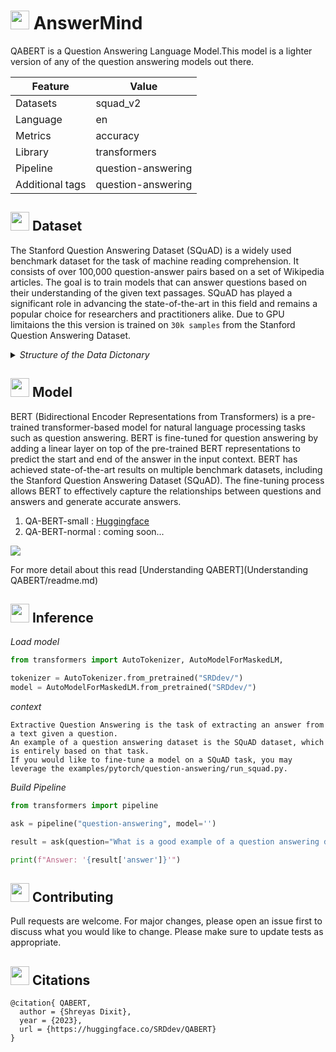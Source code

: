 # <img src="https://static.thenounproject.com/png/2397931-200.png" style="height:30px;"> AnswerMind

QABERT is a Question Answering Language Model.This model is a lighter version of any of the question answering models out there.

| Feature          | Value                 |
| ---------------- | --------------------- |
| Datasets         | squad_v2             |
| Language         | en                    |
| Metrics          | accuracy              |
| Library          | transformers         |
| Pipeline         | question-answering    |
| Additional tags  | question-answering    |


## <img src="https://static.thenounproject.com/png/1759538-200.png" style="height:30px;"> Dataset
The Stanford Question Answering Dataset (SQuAD) is a widely used benchmark dataset for the task of machine reading comprehension. It consists of over 100,000 question-answer pairs based on a set of Wikipedia articles. The goal is to train models that can answer questions based on their understanding of the given text passages. SQuAD has played a significant role in advancing the state-of-the-art in this field and remains a popular choice for researchers and practitioners alike.
Due to GPU limitaions the this version is trained on `30k samples` from the Stanford Question Answering Dataset.

<details>
 <summary><i>Structure of the Data Dictonary</i></summary>
<!--All you need is a blank line-->

      {
      "data":[
          {
              "title":"Article Title",
              "paragraphs":[
                  {
                      "context":"The context text of the paragraph",
                      "qas":[
                          {
                              "question":"The question asked about the context",
                              "id":"A unique identifier for the question",
                              "answers":[
                                  {
                                      "text":"The answer to the question",
                                      "answer_start":"The starting index of the answer in the context"
                                  }
                              ]
                          }
                      ]
                  }
              ]
          }
      ],
      "version":"The version of the SQuAD dataset"
      }
</details>

## <img src="https://static.thenounproject.com/png/2921734-200.png" style="height:30px;"> Model

BERT (Bidirectional Encoder Representations from Transformers) is a pre-trained transformer-based model for natural language processing tasks such as question answering. BERT is fine-tuned for question answering by adding a linear layer on top of the pre-trained BERT representations to predict the start and end of the answer in the input context. BERT has achieved state-of-the-art results on multiple benchmark datasets, including the Stanford Question Answering Dataset (SQuAD). The fine-tuning process allows BERT to effectively capture the relationships between questions and answers and generate accurate answers.

1. QA-BERT-small : [Huggingface](https://huggingface.co/SRDdev/QABERT-small)
2. QA-BERT-normal : coming soon...

<img src="https://imgs.search.brave.com/F8m-nwp6EIG5vq--OmJLrCDpIkuX6tEQ_kyFKQjlUTs/rs:fit:1200:1200:1/g:ce/aHR0cHM6Ly9ibG9n/LmdyaWRkeW5hbWlj/cy5jb20vY29udGVu/dC9pbWFnZXMvMjAy/MC8xMC9TbGljZS0x/OC5wbmc">

For more detail about this read [Understanding QABERT](Understanding QABERT/readme.md)


## <img src="https://static.thenounproject.com/png/1703027-200.png" style="height:30px;"> Inference
_Load model_
```python
from transformers import AutoTokenizer, AutoModelForMaskedLM, 

tokenizer = AutoTokenizer.from_pretrained("SRDdev/")
model = AutoModelForMaskedLM.from_pretrained("SRDdev/")
```

_context_
```text
Extractive Question Answering is the task of extracting an answer from a text given a question. 
An example of a question answering dataset is the SQuAD dataset, which is entirely based on that task. 
If you would like to fine-tune a model on a SQuAD task, you may leverage the examples/pytorch/question-answering/run_squad.py.
```


_Build Pipeline_
```python
from transformers import pipeline

ask = pipeline("question-answering", model='')

result = ask(question="What is a good example of a question answering dataset?", context=context)

print(f"Answer: '{result['answer']}'")
```

## <img src="https://static.thenounproject.com/png/2119838-200.png" style="height:30px;"> Contributing

Pull requests are welcome. For major changes, please open an issue first
to discuss what you would like to change.
Please make sure to update tests as appropriate.

## <img src="https://static.thenounproject.com/png/5497984-200.png" style="height:30px;"> Citations
```
@citation{ QABERT,
  author = {Shreyas Dixit},
  year = {2023},
  url = {https://huggingface.co/SRDdev/QABERT}
}
```
